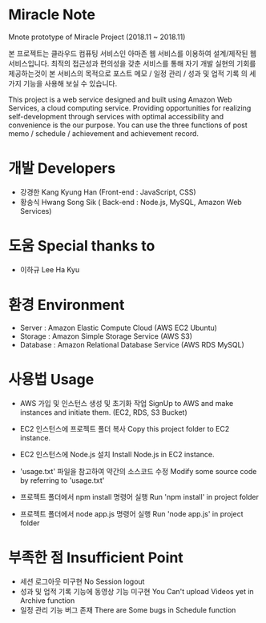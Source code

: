 # Miracle Note
Mnote prototype of Miracle Project (2018.11 ~ 2018.11)

본 프로젝트는 클라우드 컴퓨팅 서비스인 아마존 웹 서비스를 이용하여 설계/제작된 웹 서비스입니다.
최적의 접근성과 편의성을 갖춘 서비스를 통해 자기 개발 실현의 기회를 제공하는것이 본 서비스의 목적으로
포스트 메모 / 일정 관리 / 성과 및 업적 기록 의 세 가지 기능을 사용해 보실 수 있습니다.

This project is a web service designed and built using Amazon Web Services, a cloud computing service.
Providing opportunities for realizing self-development through services with optimal accessibility and convenience is the our purpose.
You can use the three functions of post memo / schedule / achievement and achievement record.

# 개발 Developers
 - 강경한 Kang Kyung Han (Front-end : JavaScript, CSS)
 - 황송식 Hwang Song Sik ( Back-end : Node.js, MySQL, Amazon Web Services)

# 도움 Special thanks to
 - 이하규 Lee Ha Kyu
 
# 환경 Environment
- Server : Amazon Elastic Compute Cloud (AWS EC2 Ubuntu)
- Storage : Amazon Simple Storage Service (AWS S3)
- Database : Amazon Relational Database Service (AWS RDS MySQL)

# 사용법 Usage
- AWS 가입 및 인스턴스 생성 및 초기화 작업 
  SignUp to AWS and make instances and initiate them. (EC2, RDS, S3 Bucket)
  
- EC2 인스턴스에 프로젝트 폴더 복사
  Copy this project folder to EC2 instance.
  
- EC2 인스턴스에 Node.js 설치
  Install Node.js in EC2 instance.

- 'usage.txt' 파일을 참고하여 약간의 소스코드 수정
  Modify some source code by referring to 'usage.txt'
  
- 프로젝트 폴더에서 npm install 명령어 실행
  Run 'npm install' in project folder
  
- 프로젝트 폴더에서 node app.js 명령어 실행
  Run 'node app.js' in project folder
  
# 부족한 점 Insufficient Point
- 세션 로그아웃 미구현 
  No Session logout
- 성과 및 업적 기록 기능에 동영상 기능 미구현 
  You Can't upload Videos yet in Archive function
- 일정 관리 기능 버그 존재 
  There are Some bugs in Schedule function